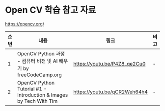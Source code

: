 # Open CV 학습 참고 자료

https://opencv.org/

| 순번 | 내용 | 링크 | 비고 |
| ---| --- | --- | --- |
| 1 | OpenCV Python 과정 - 컴퓨터 비전 및 AI 배우기 by freeCodeCamp.org | https://youtu.be/P4Z8_qe2Cu0 | - |
| 2 | OpenCV Python Tutorial #1 - Introduction & Images by Tech With Tim | https://youtu.be/qCR2Weh64h4 | - |
